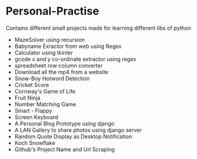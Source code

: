 # Personal-Practise<br>
Contains different small projects made for learning different libs of python<br>

* MazeSolver using recursion<br>
* Babyname Exractor from web using Regex <br>
* Calculator using tkinter<br>
* gcode x and y co-ordinate extractor using regex<br>
* spreadsheet row column converter <br>
* Download all the mp4 from a website<br>
* Snow-Boy Hotword Detection <br>
* Cricket Score <br>
* Cornway's Game of Life <br>
* Fruit Ninja
* Number Matching Game
* Smart - Flappy
* Screen Keyboard
* A Personal Blog Prototype using django
* A LAN Gallery to share photos using django server
* Random Quote Display as Desktop Notification 
* Koch Snowflake
* Github's Project Name and Url Scraping
